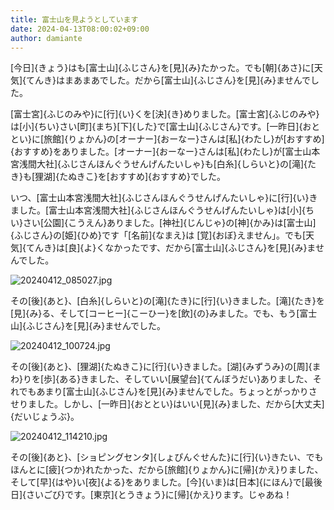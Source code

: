 ```yaml
---
title: 富士山を見ようとしています
date: 2024-04-13T08:00:02+09:00
author: damiante
---
```

[今日]{きょう}はも[富士山]{ふじさん}を[見]{み}たかった。でも[朝]{あさ}に[天気]{てんき}はまあまあでした。だから[富士山]{ふじさん}を[見]{み}ませんでした。

[富士宮]{ふじのみや}に[行]{い}くを[決]{き}めりました。[富士宮]{ふじのみや}は[小]{ちい}さい[町]{まち}[下]{した}で[富士山]{ふじさん}です。[一昨日]{おととい}に[旅館]{りょかん}の[オーナー]{おーなー}さんは[私]{わたし}が[おすすめ]{おすすめ}をありました。[オーナー]{おーなー}さんは[私]{わたし}が[富士山本宮浅間大社]{ふじさんほんぐうせんげんたいしゃ}も[白糸]{しらいと}の[滝]{たき}も[狸湖]{たぬきこ}を[おすすめ]{おすすめ}でした。

いつ、[富士山本宮浅間大社]{ふじさんほんぐうせんげんたいしゃ}に[行]{い}きました。[富士山本宮浅間大社]{ふじさんほんぐうせんげんたいしゃ}は[小]{ちい}さい[公園]{こうえん}ありました。[神社]{じんじゃ}の[神]{かみ}は[富士山]{ふじさん}の[姫]{ひめ}です「[名前]{なまえ}は [覚]{おぼ}えません」。でも[天気]{てんき}は[良]{よ}くなかったです、だから[富士山]{ふじさん}を[見]{み}ませんでした。

![20240412_085027.jpg](https://github.com/devhou-se/www-jp/assets/12438044/b4c52b9d-c7fb-43d5-9f67-fe0525a946aa)

その[後]{あと}、[白糸]{しらいと}の[滝]{たき}に[行]{い}きました。[滝]{たき}を[見]{み}る、そして[コーヒー]{こーひー}を[飲]{の}みました。でも、もう[富士山]{ふじさん}を[見]{み}ませんでした。

![20240412_100724.jpg](https://github.com/devhou-se/www-jp/assets/12438044/05fb6879-e5f5-4f25-aee4-93ae4d74e898)

その[後]{あと}、[狸湖]{たぬきこ}に[行]{い}きました。[湖]{みずうみ}の[周]{まわ}りを[歩]{ある}きました、そしていい[展望台]{てんぼうだい}ありました、それでもあまり[富士山]{ふじさん}を[見]{み}ませんでした。ちょっとがっかりさせりました。しかし、[一昨日]{おととい}はいい[見]{み}ました、だから[大丈夫]{だいじょうぶ}。

![20240412_114210.jpg](https://github.com/devhou-se/www-jp/assets/12438044/bf3eefcb-f1a8-4926-9317-b47012e0e31b)

その[後]{あと}、[ショピングセンタ]{しょぴんぐせんた}に[行]{い}きたい、でもほんとに[疲]{つか}れたかった、だから[旅館]{りょかん}に[帰]{かえ}りました、そして[早]{はや}い[夜]{よる}をありました。[今]{いま}は[日本]{にほん}で[最後日]{さいごび}です。[東京]{とうきょう}に[帰]{かえ}ります。じゃあね！